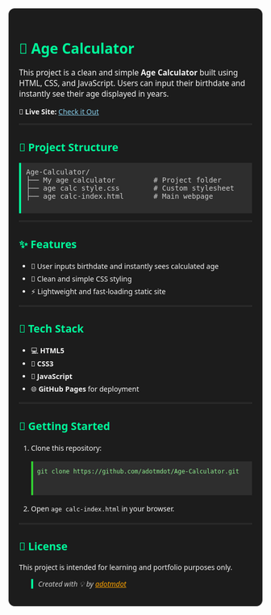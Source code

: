 <div style="font-family:'Segoe UI', Tahoma, Geneva, Verdana, sans-serif; background:#1c1c1c; color:#f5f5f5; padding: 20px; border-radius: 12px; border: 1px solid #444;">
  <h1 style="color:#00FA9A;">🧮 Age Calculator</h1>

  <p style="font-size:1.1em;">
    This project is a clean and simple <strong>Age Calculator</strong> built using HTML, CSS, and JavaScript. Users can input their birthdate and instantly see their age displayed in years.
  </p>

  <p>🔗 <strong>Live Site:</strong> 
    <a href="https://adotmdot.github.io/Age-Calculator/main/age%20calc-index.html" target="_blank" style="color:#87CEEB;">Check it Out</a>
  </p>

  <hr style="border: 1px solid #333;" />

  <h2 style="color:#00FA9A;">📁 Project Structure</h2>
  <pre style="background:#2e2e2e; padding: 10px; border-left: 4px solid #00FA9A; color:#ccc;">
Age-Calculator/
├── My age calculator         # Project folder
├── age calc style.css        # Custom stylesheet
├── age calc-index.html       # Main webpage
  </pre>

  <hr style="border: 1px solid #333;" />

  <h2 style="color:#00FA9A;">✨ Features</h2>
  <ul style="line-height:1.8em;">
    <li>📆 User inputs birthdate and instantly sees calculated age</li>
    <li>🎨 Clean and simple CSS styling</li>
    <li>⚡️ Lightweight and fast-loading static site</li>
  </ul>

  <hr style="border: 1px solid #333;" />

  <h2 style="color:#00FA9A;">🔧 Tech Stack</h2>
  <ul style="line-height:1.8em;">
    <li>💻 <strong>HTML5</strong></li>
    <li>🎨 <strong>CSS3</strong></li>
    <li>🧠 <strong>JavaScript</strong></li>
    <li>🌐 <strong>GitHub Pages</strong> for deployment</li>
  </ul>

  <hr style="border: 1px solid #333;" />

  <h2 style="color:#00FA9A;">🚀 Getting Started</h2>
  <ol style="line-height:1.8em;">
    <li>Clone this repository:
      <pre style="background:#2e2e2e; padding: 8px; color:#90EE90; border-left: 4px solid #32CD32;">
<code>git clone https://github.com/adotmdot/Age-Calculator.git</code>
      </pre>
    </li>
    <li>Open <code>age calc-index.html</code> in your browser.</li>
  </ol>

  <hr style="border: 1px solid #333;" />

  <h2 style="color:#00FA9A;">📌 License</h2>
  <p>This project is intended for learning and portfolio purposes only.</p>

  <blockquote style="border-left: 4px solid #00FA9A; padding-left: 10px; font-style: italic; color:#ccc;">
    Created with 💡 by <a href="https://github.com/adotmdot" target="_blank" style="color:#FFA500;">adotmdot</a>
  </blockquote>
</div>
